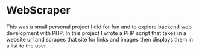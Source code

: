 # WebScraper
This was a small personal project I did for fun and to explore backend web development with PHP. In this project I wrote a PHP script that takes in a website url and scrapes that site for links and images then displays them in a list to the user. 
